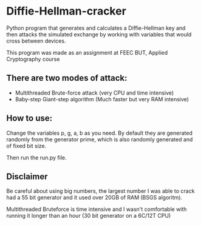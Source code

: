 # Diffie-Hellman-cracker

Python program that generates and calculates a Diffie-Hellman key and then attacks the simulated exchange by working with variables that would cross between devices.

This program was made as an assignment at FEEC BUT, Applied Cryptography course

## There are two modes of attack:

- Multithreaded Brute-force attack (very CPU and time intensive)
- Baby-step Giant-step algorithm (Much faster but very RAM intensive)

## How to use:

Change the variables p, g, a, b as you need. By default they are generated randomly from the generator prime, which is also randomly generated and of fixed bit size.

Then run the run.py file.

## Disclaimer

Be careful about using big numbers, the largest number I was able to crack had a 55 bit generator and it used over 20GB of RAM (BSGS algoritm).

Multithreaded Bruteforce is time intensive and I wasn't comfortable with running it longer than an hour (30 bit generator on a 6C/12T CPU)
